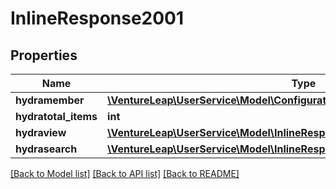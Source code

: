 # InlineResponse2001

## Properties
Name | Type | Description | Notes
------------ | ------------- | ------------- | -------------
**hydramember** | [**\VentureLeap\UserService\Model\ConfigurationEntryJsonldConfigurationRead[]**](ConfigurationEntryJsonldConfigurationRead.md) |  | 
**hydratotal_items** | **int** |  | [optional] 
**hydraview** | [**\VentureLeap\UserService\Model\InlineResponse200Hydraview**](InlineResponse200Hydraview.md) |  | [optional] 
**hydrasearch** | [**\VentureLeap\UserService\Model\InlineResponse200Hydrasearch**](InlineResponse200Hydrasearch.md) |  | [optional] 

[[Back to Model list]](../../README.md#documentation-for-models) [[Back to API list]](../../README.md#documentation-for-api-endpoints) [[Back to README]](../../README.md)

